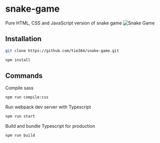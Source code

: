 # snake-game
Pure HTML, CSS and JavaScript version of snake game
![Snake Game](https://tylerhanson.io/wp-content/uploads/2019/09/snakegame.jpg)
## Installation


```bash
git clone https://github.com/tie304/snake-game.git
```

```bash
npm install
```

## Commands
Compile sass
```bash
npm run compile:css
```
Run webpack dev server with Typescript
```bash
npm run start
```
Build and bundle Typescript for production
```bash
npm run build
```
